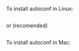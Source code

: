 To install autoconf in Linux:

```sudo apt-get install autoconf
```
or (recomended)

```sudo apt-get install build-essential
```

To install autoconf in Mac:

```brew install autoconf automake libtool
```

